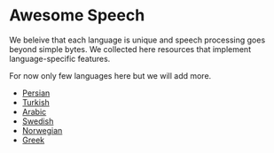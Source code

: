 # Awesome Speech

We beleive that each language is unique and speech processing goes beyond simple bytes. We collected
here resources that implement language-specific features.

For now only few languages here but we will add more.

  * [Persian](persian.md)
  * [Turkish](turkish.md)
  * [Arabic](arabic.md)
  * [Swedish](swedish.md)
  * [Norwegian](norwegian.md)
  * [Greek](greek.md)
    

